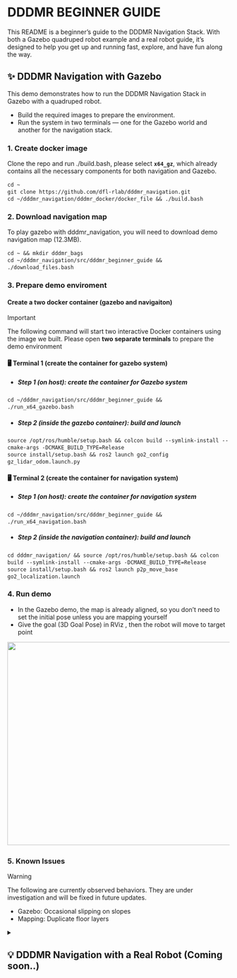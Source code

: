 # DDDMR BEGINNER GUIDE

This README is a beginner’s guide to the DDDMR Navigation Stack. With both a Gazebo quadruped robot example and a real robot guide, it’s designed to help you get up and running fast, explore, and have fun along the way.
## ✨ DDDMR Navigation with Gazebo
This demo demonstrates how to run the DDDMR Navigation Stack in Gazebo with a quadruped robot.
- Build the required images to prepare the environment.
- Run the system in two terminals — one for the Gazebo world and another for the navigation stack. 

### 1. Create docker image
Clone the repo and run ./build.bash, please select **`x64_gz`**, which already contains all the necessary components for both navigation and Gazebo.
```
cd ~
git clone https://github.com/dfl-rlab/dddmr_navigation.git
cd ~/dddmr_navigation/dddmr_docker/docker_file && ./build.bash
```

### 2. Download navigation map
To play gazebo with dddmr_navigation, you will need to download demo navigation map (12.3MB).
```
cd ~ && mkdir dddmr_bags
cd ~/dddmr_navigation/src/dddmr_beginner_guide && ./download_files.bash
```

### 3. Prepare demo enviroment
#### Create a two docker container (gazebo and navigaiton)
> [!IMPORTANT] 
> The following command will start two interactive Docker containers using the image we built.  Please open **two separate terminals** to prepare the demo environment

#### 🖥️ Terminal 1  (create the container for gazebo system)

- ##### Step 1 (on host): create the container for Gazebo system
```
cd ~/dddmr_navigation/src/dddmr_beginner_guide && ./run_x64_gazebo.bash
```
- ##### Step 2 (inside the gazebo container): build and launch
```
source /opt/ros/humble/setup.bash && colcon build --symlink-install --cmake-args -DCMAKE_BUILD_TYPE=Release
source install/setup.bash && ros2 launch go2_config gz_lidar_odom.launch.py
```

#### 🖥️ Terminal 2   (create the container for navigation system)

   - ##### Step 1 (on host): create the container for navigation system
```
cd ~/dddmr_navigation/src/dddmr_beginner_guide && ./run_x64_navigation.bash
```
   - ##### Step 2 (inside the navigation container): build and launch
```
cd dddmr_navigation/ && source /opt/ros/humble/setup.bash && colcon build --symlink-install --cmake-args -DCMAKE_BUILD_TYPE=Release
source install/setup.bash && ros2 launch p2p_move_base go2_localization.launch
```

### 4. Run demo 
- In the Gazebo demo, the map is already aligned, so you don’t need to set the initial pose unless you are mapping yourself
- Give the goal (3D Goal Pose) in RViz , then the robot will move to target point

<p align='center'>
    <img src="https://github.com/dfl-rlab/dddmr_documentation_materials/blob/main/dddmr_beginner_guide/give_goal_in_demo_.png" width="920" height="460"/>
</p>

### 5. Known Issues
> [!WARNING]
> The following are currently observed behaviors. They are under investigation and will be fixed in future updates.
 - Gazebo: Occasional slipping on slopes 
 - Mapping: Duplicate floor layers  



<details><summary><h2>💡 DDDMR Navigation with a Real Robot (Coming soon..)</h2></summary>
## ✨ Start DDDMR Navigation with a Real Robot
You should be able to run DDDMR Navigation like a charm if your system meet following requirements:

👉 Requirements: 
  1. Your robot can be controlled by a topic (/cmd_vel) based on geometry_msgs/msg/Twist type.
  2. You have a multi layer lidar and there is a ROS2 node publishing the point cloud based on sensor_msgs/msg/PointCloud2 type.
  3. You have a ROS2 node that publishes an odometry topic and tf based on nav_msgs/msg/Odometry type.
     
     * DDDMR Navigation should work if your quadruped robot, humanoid robot or wheel robot publish reasonable odometry topic/tf, i.e. error is less than 10%.
  5. When your system is launched, you should see following tf tree. In addition, make sure your the frame_id of your lidar topic is consistent with your tf tree:
      <p align='center'>
        <img src="https://github.com/dfl-rlab/dddmr_documentation_materials/blob/main/dddmr_beginner_guide/tf_requirement.png" width="200" height="480"/>
      </p>
  6. If you do ros2 topic list, you should be able to see: /odom, /cmd_vel, /tf and /lidar_point_cloud
  7. You are good to go.

👉 Advanced:
  1. Implement [3D odometry](https://github.com/dfl-rlab/dddmr_navigation/tree/main/src/dddmr_odom_3d) to get a better and robust localization and mapping results.

## 🚧 Start Mapping
There are 2️⃣ mapping approaches supported in dddmr_navigation.

### Mapping from a Bag File - Offline Mapping
To map the area, you can record two ROS2 topics for the offline mapping. Recording odom topic and point cloud topic while manually drive your robot in the area.
Odom topic for the offline mapping is not mandatory, but in some cases such as featureless environment or wide open area, it can be used to improve the mapping quality.

```
ros2 bag record /odom /lidar_point_cloud
```

Once you have the bag file, modify your directory, pointcoud topic and odom topic in the off-line launch file:
https://github.com/dfl-rlab/dddmr_navigation/blob/7706c3333aa9dbc90a4c18598cef05d39388052f/src/dddmr_lego_loam/lego_loam_bor/config/loam_bag_c16_config.yaml#L4
In addition, make sure the lidar spec is correctly setup:
https://github.com/dfl-rlab/dddmr_navigation/blob/7706c3333aa9dbc90a4c18598cef05d39388052f/src/dddmr_lego_loam/lego_loam_bor/config/loam_bag_c16_config.yaml#L13

And then you can run the offline mapping by:

```
ros2 launch lego_loam_bor lego_loam_bag.launch
```
### Mapping in Realtime - Online Mapping
Similar to the offline mapping, setup the lidar spec correctly in the configutation file:
https://github.com/dfl-rlab/dddmr_navigation/blob/7706c3333aa9dbc90a4c18598cef05d39388052f/src/dddmr_lego_loam/lego_loam_bor/config/loam_c16_config.yaml#L4
Change the corresponding topics at:
https://github.com/dfl-rlab/dddmr_navigation/blob/7706c3333aa9dbc90a4c18598cef05d39388052f/src/dddmr_lego_loam/lego_loam_bor/launch/lego_loam.launch#L6

And then you can run the online mapping by:
```
ros2 launch lego_loam_bor lego_loam.launch
```
## 🚧 Start Localization

## 🚧 Start Point to Point Navigation
